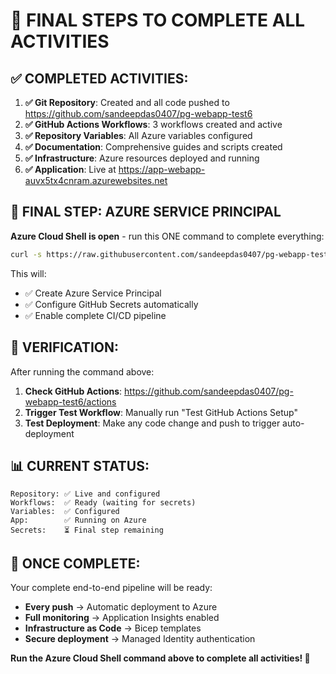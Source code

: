 # 🎯 FINAL STEPS TO COMPLETE ALL ACTIVITIES

## ✅ COMPLETED ACTIVITIES:

1. **✅ Git Repository**: Created and all code pushed to https://github.com/sandeepdas0407/pg-webapp-test6
2. **✅ GitHub Actions Workflows**: 3 workflows created and active
3. **✅ Repository Variables**: All Azure variables configured
4. **✅ Documentation**: Comprehensive guides and scripts created
5. **✅ Infrastructure**: Azure resources deployed and running
6. **✅ Application**: Live at https://app-webapp-auvx5tx4cnram.azurewebsites.net

## 🔐 FINAL STEP: AZURE SERVICE PRINCIPAL

**Azure Cloud Shell is open** - run this ONE command to complete everything:

```bash
curl -s https://raw.githubusercontent.com/sandeepdas0407/pg-webapp-test6/master/scripts/complete-azure-setup.sh | bash
```

This will:
- ✅ Create Azure Service Principal  
- ✅ Configure GitHub Secrets automatically
- ✅ Enable complete CI/CD pipeline

## 🚀 VERIFICATION:

After running the command above:

1. **Check GitHub Actions**: https://github.com/sandeepdas0407/pg-webapp-test6/actions
2. **Trigger Test Workflow**: Manually run "Test GitHub Actions Setup"
3. **Test Deployment**: Make any code change and push to trigger auto-deployment

## 📊 CURRENT STATUS:

```
Repository: ✅ Live and configured
Workflows:  ✅ Ready (waiting for secrets)
Variables:  ✅ Configured
App:        ✅ Running on Azure
Secrets:    ⏳ Final step remaining
```

## 🎉 ONCE COMPLETE:

Your complete end-to-end pipeline will be ready:
- **Every push** → Automatic deployment to Azure
- **Full monitoring** → Application Insights enabled  
- **Infrastructure as Code** → Bicep templates
- **Secure deployment** → Managed Identity authentication

**Run the Azure Cloud Shell command above to complete all activities! 🚀**
